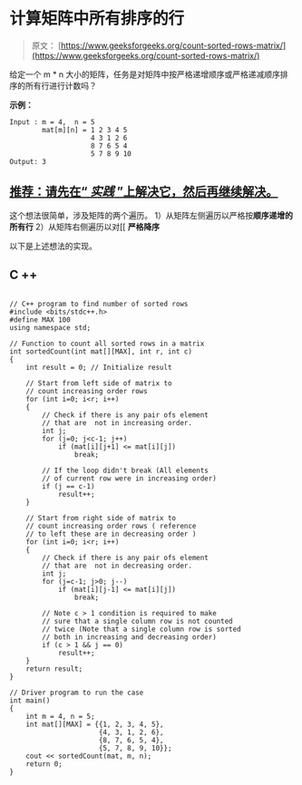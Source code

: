 # 计算矩阵中所有排序的行

> 原文： [https://www.geeksforgeeks.org/count-sorted-rows-matrix/](https://www.geeksforgeeks.org/count-sorted-rows-matrix/)

给定一个 m * n 大小的矩阵，任务是对矩阵中按严格递增顺序或严格递减顺序排序的所有行进行计数吗？

**示例：**

```
Input : m = 4,  n = 5
        mat[m][n] = 1 2 3 4 5
                    4 3 1 2 6
                    8 7 6 5 4
                    5 7 8 9 10
Output: 3 

```

## [推荐：请先在“ ***<u>实践</u>*** ”上解决它，然后再继续解决。](https://practice.geeksforgeeks.org/problems/count-sorted-rows/0)

这个想法很简单，涉及矩阵的两个遍历。
1）从矩阵左侧遍历以严格按**顺序递增的所有行**
2）从矩阵右侧遍历以对[[ **严格降序**

以下是上述想法的实现。

## C ++

```

// C++ program to find number of sorted rows 
#include <bits/stdc++.h> 
#define MAX 100 
using namespace std; 

// Function to count all sorted rows in a matrix 
int sortedCount(int mat[][MAX], int r, int c) 
{ 
    int result = 0; // Initialize result 

    // Start from left side of matrix to 
    // count increasing order rows 
    for (int i=0; i<r; i++) 
    { 
        // Check if there is any pair ofs element 
        // that are  not in increasing order. 
        int j; 
        for (j=0; j<c-1; j++) 
            if (mat[i][j+1] <= mat[i][j]) 
                break; 

        // If the loop didn't break (All elements 
        // of current row were in increasing order) 
        if (j == c-1) 
            result++; 
    } 

    // Start from right side of matrix to 
    // count increasing order rows ( reference 
    // to left these are in decreasing order ) 
    for (int i=0; i<r; i++) 
    { 
        // Check if there is any pair ofs element 
        // that are  not in decreasing order. 
        int j; 
        for (j=c-1; j>0; j--) 
            if (mat[i][j-1] <= mat[i][j]) 
                break; 

        // Note c > 1 condition is required to make 
        // sure that a single column row is not counted 
        // twice (Note that a single column row is sorted 
        // both in increasing and decreasing order)  
        if (c > 1 && j == 0) 
            result++; 
    } 
    return result; 
} 

// Driver program to run the case 
int main() 
{ 
    int m = 4, n = 5; 
    int mat[][MAX] = {{1, 2, 3, 4, 5}, 
                      {4, 3, 1, 2, 6}, 
                      {8, 7, 6, 5, 4}, 
                      {5, 7, 8, 9, 10}}; 
    cout << sortedCount(mat, m, n); 
    return 0; 
} 

```